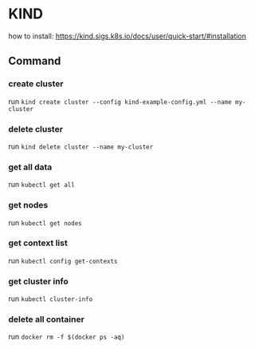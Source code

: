 # KIND

how to install: https://kind.sigs.k8s.io/docs/user/quick-start/#installation

## Command

### create cluster
run `kind create cluster --config kind-example-config.yml --name my-cluster`

### delete cluster
run `kind delete cluster --name my-cluster`

### get all data

run `kubectl get all`

### get nodes

run `kubectl get nodes`

### get context list

run `kubectl config get-contexts`

### get cluster info

run `kubectl cluster-info`

### delete all container

run `docker rm -f $(docker ps -aq)`